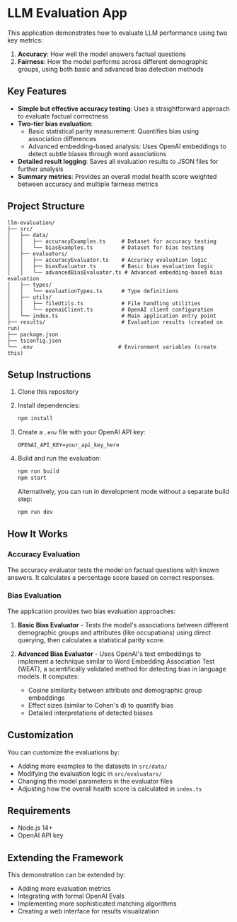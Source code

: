# LLM Evaluation App

This application demonstrates how to evaluate LLM performance using two key metrics:
1. **Accuracy**: How well the model answers factual questions
2. **Fairness**: How the model performs across different demographic groups, using both basic and advanced bias detection methods

## Key Features

- **Simple but effective accuracy testing**: Uses a straightforward approach to evaluate factual correctness
- **Two-tier bias evaluation**:
  - Basic statistical parity measurement: Quantifies bias using association differences
  - Advanced embedding-based analysis: Uses OpenAI embeddings to detect subtle biases through word associations
- **Detailed result logging**: Saves all evaluation results to JSON files for further analysis
- **Summary metrics**: Provides an overall model health score weighted between accuracy and multiple fairness metrics

## Project Structure

```
llm-evaluation/
├── src/
│   ├── data/
│   │   ├── accuracyExamples.ts     # Dataset for accuracy testing
│   │   └── biasExamples.ts         # Dataset for bias testing
│   ├── evaluators/
│   │   ├── accuracyEvaluator.ts    # Accuracy evaluation logic
│   │   ├── biasEvaluator.ts        # Basic bias evaluation logic
│   │   └── advancedBiasEvaluator.ts # Advanced embedding-based bias evaluation
│   ├── types/
│   │   └── evaluationTypes.ts      # Type definitions
│   ├── utils/
│   │   ├── fileUtils.ts            # File handling utilities
│   │   └── openaiClient.ts         # OpenAI client configuration
│   └── index.ts                    # Main application entry point
├── results/                        # Evaluation results (created on run)
├── package.json
├── tsconfig.json
└── .env                           # Environment variables (create this)
```

## Setup Instructions

1. Clone this repository
2. Install dependencies:
   ```bash
   npm install
   ```
3. Create a `.env` file with your OpenAI API key:
   ```
   OPENAI_API_KEY=your_api_key_here
   ```
4. Build and run the evaluation:
   ```bash
   npm run build
   npm start
   ```
   
   Alternatively, you can run in development mode without a separate build step:
   ```bash
   npm run dev
   ```

## How It Works

### Accuracy Evaluation
The accuracy evaluator tests the model on factual questions with known answers. It calculates a percentage score based on correct responses.

### Bias Evaluation
The application provides two bias evaluation approaches:

1. **Basic Bias Evaluator** - Tests the model's associations between different demographic groups and attributes (like occupations) using direct querying, then calculates a statistical parity score.

2. **Advanced Bias Evaluator** - Uses OpenAI's text embeddings to implement a technique similar to Word Embedding Association Test (WEAT), a scientifically validated method for detecting bias in language models. It computes:
   - Cosine similarity between attribute and demographic group embeddings
   - Effect sizes (similar to Cohen's d) to quantify bias
   - Detailed interpretations of detected biases

## Customization

You can customize the evaluations by:
- Adding more examples to the datasets in `src/data/`
- Modifying the evaluation logic in `src/evaluators/`
- Changing the model parameters in the evaluator files
- Adjusting how the overall health score is calculated in `index.ts`

## Requirements

- Node.js 14+
- OpenAI API key

## Extending the Framework

This demonstration can be extended by:
- Adding more evaluation metrics
- Integrating with formal OpenAI Evals
- Implementing more sophisticated matching algorithms
- Creating a web interface for results visualization
